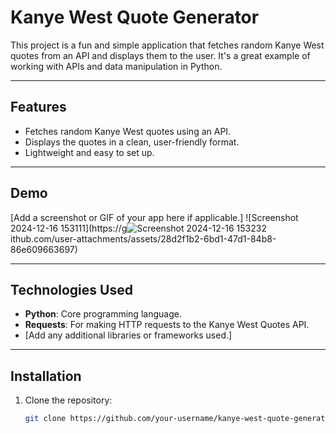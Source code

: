 # Kanye West Quote Generator

This project is a fun and simple application that fetches random Kanye West quotes from an API and displays them to the user. It's a great example of working with APIs and data manipulation in Python.

---

## Features

- Fetches random Kanye West quotes using an API.
- Displays the quotes in a clean, user-friendly format.
- Lightweight and easy to set up.

---

## Demo

[Add a screenshot or GIF of your app here if applicable.]
![Screenshot 2024-12-16 153111](https://g![Screenshot 2024-12-16 153232](https://github.com/user-attachments/assets/24f7b98b-7989-4c86-824b-5ef83354c356)
ithub.com/user-attachments/assets/28d2f1b2-6bd1-47d1-84b8-86e609663697)

---

## Technologies Used

- **Python**: Core programming language.
- **Requests**: For making HTTP requests to the Kanye West Quotes API.
- [Add any additional libraries or frameworks used.]

---

## Installation

1. Clone the repository:
   ```bash
   git clone https://github.com/your-username/kanye-west-quote-generator.git
